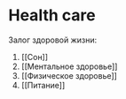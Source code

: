 # Health care
Залог здоровой жизни:
1. [[Сон]]
2. [[Ментальное здоровье]]
3. [[Физическое здоровье]]
4. [[Питание]]